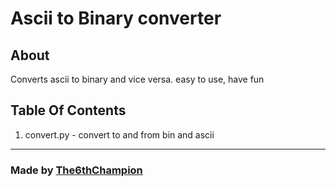 # Ascii to Binary converter
## About

Converts ascii to binary and vice versa.
easy to use, have fun

## Table Of Contents
1. convert.py - convert to and from bin and ascii

<hr/>

### Made by [The6thChampion](https://github.com/The-6th-Champion)